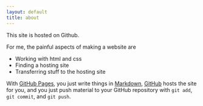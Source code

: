 ```yaml
---
layout: default
title: about
---
```


This site is hosted on Github.

For me, the painful aspects of making a website are

*  Working with html and css
*  Finding a hosting site
*  Transferring stuff to the hosting site

With [GitHub Pages](http://pages.github.com), you just write things in
[Markdown](https://daringfireball.net/projects/markdown/),
[GitHub](http://github.com) hosts the site for you, and you just push
material to your GitHub repository with `git add`, `git commit`, and
`git push`.

